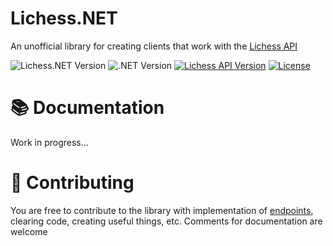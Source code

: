 # Lichess.NET
An unofficial library for creating clients that work with the [Lichess API](https://lichess.org/api)

![Lichess.NET Version](https://img.shields.io/badge/Lichess.NET-0.0.0.1-blue)
![.NET Version](https://img.shields.io/badge/.NET-8.0-purple)
[![Lichess API Version](https://img.shields.io/badge/Lichess_API-2.0.0-white)](https://lichess.org/api)
[![License](https://img.shields.io/github/license/FeudeyTF/lichess.net.svg?style=flat-square&maxAge=2592000&label=License)](https://raw.githubusercontent.com/FeudeyTF/lichess.net/main/LICENSE)

# 📚 Documentation
Work in progress...
# 🔨 Contributing
You are free to contribute to the library with implementation of [endpoints](https://lichess.org/api), clearing code, creating useful things, etc. Comments for documentation are welcome
